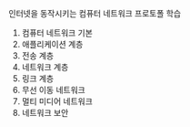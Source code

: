 인터넷을 동작시키는 컴퓨터 네트워크 프로토폴 학습

1. 컴퓨터 네트워크 기본
2. 애플리케이션 계층
3. 전송 계층
4. 네트워크 계층
5. 링크 계층
6. 무선 이동 네트워크
7. 멀티 미디어 네트워크
8. 네트워크 보안
